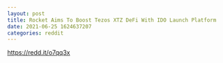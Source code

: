 ```yaml
--- 
layout: post 
title: Rocket Aims To Boost Tezos XTZ DeFi With IDO Launch Platform 
date: 2021-06-25 1624637207 
categories: reddit 
--- 
```

https://redd.it/o7qq3x